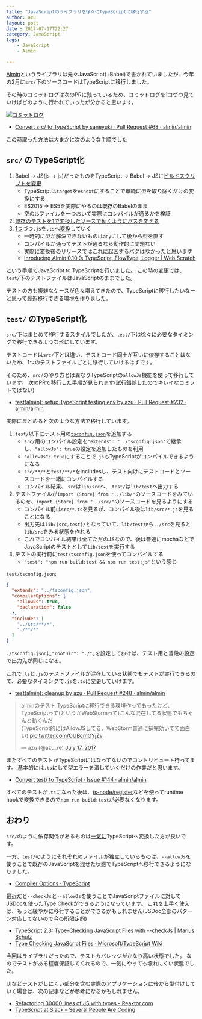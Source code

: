 ```yaml
---
title: "JavaScriptのライブラリを徐々にTypeScriptに移行する"
author: azu
layout: post
date : 2017-07-17T22:27
category: JavaScript
tags:
    - JavaScript
    - Almin

---
```


[Almin](https://github.com/almin/almin "Almin")というライブラリは元々JavaScript(+Babel)で書かれていましたが、今年の2月に`src/`下のソースコードはTypeScriptに移行しました。

その時のコミットログは次のPRに残っているため、コミットログを1コづつ見ていけばどのように行われていったが分かると思います。

[![コミットログ](http://efcl.info/wp-content/uploads/2017/07/17-1500298209.png)](https://github.com/almin/almin/pull/68/commits)

- [Convert src/ to TypeScript by saneyuki · Pull Request #68 · almin/almin](https://github.com/almin/almin/pull/68 "Convert src/ to TypeScript by saneyuki · Pull Request #68 · almin/almin")

この時取った方法は大まかに次のような手順でした

## `src/` の TypeScript化

1. Babel -> JS(js -> js)だったものをTypeScript -> Babel -> JSに[ビルドスクリプトを変更](https://github.com/almin/almin/pull/68/commits/7afc5a9d5ed2aa2f45da497f07c881a8c13767f6)
	- TypeScriptは`target`を`esnext`にすることで単純に型を取り除くだけの変換にする
	- ES2015 -> ES5を実際にやるのは既存のBabelのまま
	- 空のtsファイルを一つおいて実際にコンパイルが通るかを検証
2. [既存のテストを1で変換したソースで動くようにパスを変える](https://github.com/almin/almin/pull/68/commits/721d9fec6066fdc4b091b851f962c1d3ef60ace9)
3. [1つ](https://github.com/almin/almin/pull/68/commits/d83ccc11cf69f807e99b54add0de7ba469953cfb)づつ`.js`を`.ts`へ[変換](https://github.com/almin/almin/pull/68/commits/27520ff7eecb834870d2095d6050e33983cefd06)していく
	- 一時的に型が解決できないものは`any`にして後から型を直す
	- コンパイルが通ってテストが通るなら動作的に問題ない
	- 実際に変換後のリリースではこれに起因するバグはなかったと思います
	- [Inroducing Almin 0.10.0: TypeScript, FlowType, Logger | Web Scratch](http://efcl.info/2017/03/08/almim0.10/ "Inroducing Almin 0.10.0: TypeScript, FlowType, Logger | Web Scratch")
	
という手順でJavaScript to TypeScriptを行いました。
この時の変更では、`test/`下のテストファイルはJavaScriptのままでした。

テストの方も複雑なケースが色々増えてきたので、TypeScriptに移行したいなーと思って最近移行できる環境を作りました。

## `test/` のTypeScript化

`src/`下はまとめて移行するスタイルでしたが、`test/`下は徐々に必要なタイミングで移行できるような形にしています。

テストコードは`src/`下とは違い、テストコード同士が互いに依存することはないため、1つのテストファイルごとに移行していけるはずです。

そのため、`src/`のやり方とは異なりTypeScriptの`allowJs`機能を使って移行しています。
次のPRで移行した手順が見られます(試行錯誤したのでキレイなコミットではない)

- [test(almin): setup TypeScript testing env by azu · Pull Request #232 · almin/almin](https://github.com/almin/almin/pull/232 "test(almin): setup TypeScript testing env by azu · Pull Request #232 · almin/almin")

実際にまとめると次のような方法で移行しています。

1. `test/`以下にテスト用の[`tsconfig.json`](https://github.com/almin/almin/blob/8a52b440b68693151b589415825fd6a26ebb6ada/packages/almin/test/tsconfig.json)を追加する
	- `src/`用のコンパイル設定を`"extends": "../tsconfig.json"`で継承し、`"allowJs": true`の設定を追加したものを利用
	- `"allowJs": true`にすることで`.js`もTypeScriptがコンパイルできるようになる
	- `src/**/*`と`test/**/*`をincludesし、テスト向けにテストコードとソースコードを一緒にコンパイルする
	- コンパイル結果、 `src`は`lib/src`へ、 `test/`は`lib/test`へ出力する
1. テストファイルが`import {Store} from "../lib/"`のソースコードをみているのを、`import {Store} from "../src/"`のソースコードを見るようにする
	- コンパイル前は`src/*.ts`を見るが、コンパイル後は`lib/src/*.js`を見ることになる
	- 出力先は`lib/{src,test}/`となっていて、`lib/test`から`../src`を見ると`lib/src`をみる状態を作れる
	- これでコンパイル結果は全てただのJSなので、後は普通にmochaなどでJavaScriptのテストとして`lib/test`を実行する
1. テストの実行前に`test/tsconfig.json`を使ってコンパイルする
	- `"test": "npm run build:test && npm run test:js"`という感じ

`test/tsconfig.json`:
	
```json
{
  "extends": "../tsconfig.json",
  "compilerOptions": {
    "allowJs": true,
    "declaration": false
  },
  "include": [
    "../src/**/*",
    "./**/*"
  ]
}
```	

`./tsconfig.json`に`"rootDir": "./",`を設定しておけば、テスト用と普段の設定で出力先が同じになる。

これで`.ts`と`.js`のテストファイルが混在している状態でもテストが実行できるので、必要なタイミングで`.js`を`.ts`に変更していけます。

- [test(almin): cleanup by azu · Pull Request #248 · almin/almin](https://github.com/almin/almin/pull/248 "test(almin): cleanup by azu · Pull Request #248 · almin/almin")

<blockquote class="twitter-tweet" data-partner="tweetdeck"><p lang="ja" dir="ltr">alminのテスト TypeScriptに移行できる環境作ってあったけど、TypeScriptって(というかWebStormって)こんな混在してる状態でもちゃんと動くんだ<br>(TypeScript的にはAllowJSしてる、WebStorm普通に補完効いてて面白い) <a href="https://t.co/OUBcmOYjZv">pic.twitter.com/OUBcmOYjZv</a></p>&mdash; azu (@azu_re) <a href="https://twitter.com/azu_re/status/886935717393215489">July 17, 2017</a></blockquote>
<script async src="//platform.twitter.com/widgets.js" charset="utf-8"></script>

またすべてのテストがTypeScriptにはなってないのでコントリビュート待ってます。
基本的には`.ts`にして型エラーを潰していくだけの作業だと思います。

- [Convert test/ to TypeScript · Issue #144 · almin/almin](https://github.com/almin/almin/issues/144 "Convert test/ to TypeScript · Issue #144 · almin/almin")


すべてのテストが`.ts`になった後は、[ts-node/register](https://github.com/TypeStrong/ts-node "ts-node/register")などを使ってruntime hookで変換できるので`npm run build:test`が必要なくなります。

## おわり

`src/`のように依存関係があるものは[一気に](https://github.com/almin/almin/pull/68)TypeScriptへ変換した方が良いです。

一方、`test/`のようにそれぞれのファイルが独立しているものは、`--allowJs`を使うことで既存のJavaScriptを混ぜた状態でTypeScriptへ移行できるようになりました。

- [Compiler Options · TypeScript](https://www.typescriptlang.org/docs/handbook/compiler-options.html "Compiler Options · TypeScript")

最近だと`--checkJs`と`--allowJs`を使うことでJavaScriptファイルに対してJSDocを使ったType Checkができるようになっています。
これを上手く使えば、もっと緩やかに移行することができるかもしれません(JSDoc全部のパターン対応してないので今の所限定的)

- [TypeScript 2.3: Type-Checking JavaScript Files with --checkJs | Marius Schulz](https://blog.mariusschulz.com/2017/06/16/typescript-2-3-type-checking-javascript-files-with-checkjs "TypeScript 2.3: Type-Checking JavaScript Files with --checkJs | Marius Schulz")
- [Type Checking JavaScript Files · Microsoft/TypeScript Wiki](https://github.com/Microsoft/TypeScript/wiki/Type-Checking-JavaScript-Files "Type Checking JavaScript Files · Microsoft/TypeScript Wiki")

今回はライブラリだったので、テストカバレッジがかなり高い状態でした。
なのでテストがある程度保証してくれるので、一気にやっても壊れにくい状態でした。

UIなどテストがしにくい部分を含む実際のアプリケーションに後から型付けしていく場合は、次の記事などが参考になるかもしれません。

- [Refactoring 30000 lines of JS with types - Reaktor.com](https://www.reaktor.com/blog/refactoring-30000-lines-js-types/ "Refactoring 30000 lines of JS with types - Reaktor.com")
- [TypeScript at Slack – Several People Are Coding](https://slack.engineering/typescript-at-slack-a81307fa288d "TypeScript at Slack – Several People Are Coding")

